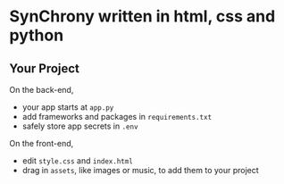 SynChrony written in html, css and python
======================================================

Your Project
------------

On the back-end,
- your app starts at `app.py`
- add frameworks and packages in `requirements.txt`
- safely store app secrets in `.env`

On the front-end,
- edit `style.css` and `index.html`
- drag in `assets`, like images or music, to add them to your project

